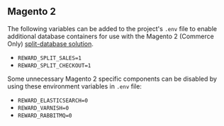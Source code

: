 ## Magento 2

The following variables can be added to the project's `.env` file to enable additional database containers for use with
the Magento 2 (Commerce
Only) [split-database solution](https://devdocs.magento.com/guides/v2.3/config-guide/multi-master/multi-master.html).

* `REWARD_SPLIT_SALES=1`
* `REWARD_SPLIT_CHECKOUT=1`

Some unnecessary Magento 2 specific components can be disabled by using these environment variables in `.env` file:

* `REWARD_ELASTICSEARCH=0`
* `REWARD_VARNISH=0`
* `REWARD_RABBITMQ=0`

